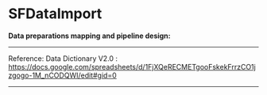 # SFDataImport


<b>Data preparations mapping and pipeline design:</b>
<hr />

Reference:
Data Dictionary V2.0 : https://docs.google.com/spreadsheets/d/1FjXQeRECMETgooFskekFrrzCO1jzgogo-1M_nCODQWI/edit#gid=0

<hr />
